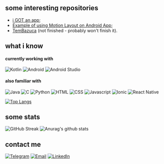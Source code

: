 ## some interesting repositories

- [i GOT an app](https://github.com/JuliaRAlves/iGOTanapp);
- [Example of using Motion Layout on Android App](https://github.com/JuliaRAlves/MotionLayoutExample);
- [TemBazuca](https://github.com/JuliaRAlves/TemBazuca) (not finished - probably won't finish it).

## what i know

#### currently working with

![Kotlin](https://img.shields.io/badge/Kotlin-0095D5?&style=for-the-badge&logo=kotlin&logoColor=white)
![Android](https://img.shields.io/badge/Android-3DDC84?style=for-the-badge&logo=android&logoColor=white)
![Android Studio](https://img.shields.io/badge/Android_Studio-3DDC84?style=for-the-badge&logo=android-studio&logoColor=white)

#### also familiar with

![Java](https://img.shields.io/badge/Java-ED8B00?style=for-the-badge&logo=java&logoColor=white)
![C](https://img.shields.io/badge/C-00599C?style=for-the-badge&logo=c&logoColor=white)
![Python](https://img.shields.io/badge/Python-14354C?style=for-the-badge&logo=python&logoColor=white)
![HTML](https://img.shields.io/badge/HTML5-E34F26?style=for-the-badge&logo=html5&logoColor=white)
![CSS](https://img.shields.io/badge/CSS3-1572B6?style=for-the-badge&logo=css3&logoColor=white)
![Javascript](https://img.shields.io/badge/JavaScript-F7DF1E?style=for-the-badge&logo=javascript&logoColor=black)
![Ionic](https://img.shields.io/badge/Ionic-3880FF?style=for-the-badge&logo=ionic&logoColor=white)
![React Native](https://img.shields.io/badge/React_Native-20232A?style=for-the-badge&logo=react&logoColor=61DAFB)

[![Top Langs](https://github-readme-stats.vercel.app/api/top-langs/?username=JuliaRAlves&hide=html,css,handlebars&layout=compact&theme=vision-friendly-dark)](https://github.com/JuliaRAlves/github-readme-stats)

## some stats

![GitHub Streak](https://github-readme-streak-stats.herokuapp.com?user=JuliaRAlves&theme=vision-friendly-dark&date_format=M%20j%5B%2C%20Y%5D)
![Anurag's github stats](https://github-readme-stats.vercel.app/api?username=JuliaRAlves&show_icons=true&count_private=true&theme=vision-friendly-dark)

## contact me
[![Telegram](https://img.shields.io/badge/Telegram-2CA5E0?style=for-the-badge&logo=telegram&logoColor=white)](https://t.me/junyidark)
[![Email](https://img.shields.io/badge/Microsoft_Outlook-0078D4?style=for-the-badge&logo=microsoft-outlook&logoColor=white)](mailto:julia.rezende.18@hotmail.com)
[![LinkedIn](https://img.shields.io/badge/LinkedIn-0077B5?style=for-the-badge&logo=linkedin&logoColor=white)](https://www.linkedin.com/in/juliarezendealves/)
